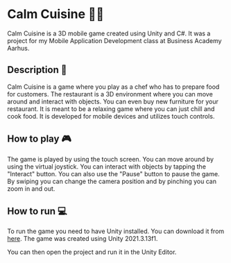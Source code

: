 
# Calm Cuisine :fork_and_knife::iphone:

Calm Cuisine is a 3D mobile game created using Unity and C#. It was a project for my Mobile Application Development class at Business Academy Aarhus. 

## Description :page_facing_up:

Calm Cuisine is a game where you play as a chef who has to prepare food for customers. The restaurant is a 3D environment where you can move around and interact with objects. You can even buy new furniture for your restaurant. It is meant to be a relaxing game where you can just chill and cook food. It is developed for mobile devices and utilizes touch controls. 

## How to play :video_game:

The game is played by using the touch screen. You can move around by using the virtual joystick. You can interact with objects by tapping the "Interact" button. You can also use the "Pause" button to pause the game. By swiping you can change the camera position and by pinching you can zoom in and out. 

## How to run :computer:

To run the game you need to have Unity installed. You can download it from [here](https://unity.com/download). The game was created using Unity 2021.3.13f1. 

You can then open the project and run it in the Unity Editor. 
